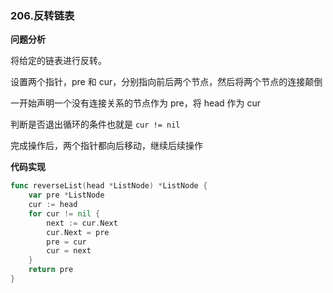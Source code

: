 ### 206.反转链表

**问题分析**

将给定的链表进行反转。

设置两个指针，pre 和 cur，分别指向前后两个节点，然后将两个节点的连接颠倒

一开始声明一个没有连接关系的节点作为 pre，将 head 作为 cur

判断是否退出循环的条件也就是 `cur != nil` 

完成操作后，两个指针都向后移动，继续后续操作

**代码实现**

```go
func reverseList(head *ListNode) *ListNode {
	var pre *ListNode
	cur := head
	for cur != nil {
		next := cur.Next
		cur.Next = pre
		pre = cur
		cur = next
	}
	return pre
}
```



